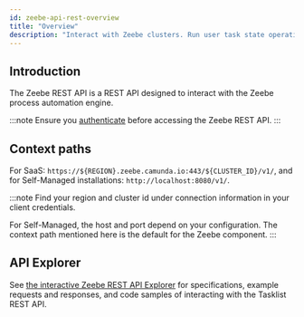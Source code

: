 ```yaml
---
id: zeebe-api-rest-overview
title: "Overview"
description: "Interact with Zeebe clusters. Run user task state operations for Zeebe user tasks."
---
```


## Introduction

The Zeebe REST API is a REST API designed to interact with the Zeebe process automation engine.

:::note
Ensure you [authenticate](./zeebe-api-rest-authentication.md) before accessing the Zeebe REST API.
:::

## Context paths

For SaaS: `https://${REGION}.zeebe.camunda.io:443/${CLUSTER_ID}/v1/`, and for Self-Managed installations: `http://localhost:8080/v1/`.

:::note
Find your region and cluster id under connection information in your client credentials.

For Self-Managed, the host and port depend on your configuration. The context path mentioned here is the default for the Zeebe component.
:::

## API Explorer

See [the interactive Zeebe REST API Explorer][zeebe-api-explorer] for specifications, example requests and responses, and code samples of interacting with the Tasklist REST API.

[zeebe-api-explorer]: ./specifications/zeebe-rest-api.info.mdx
